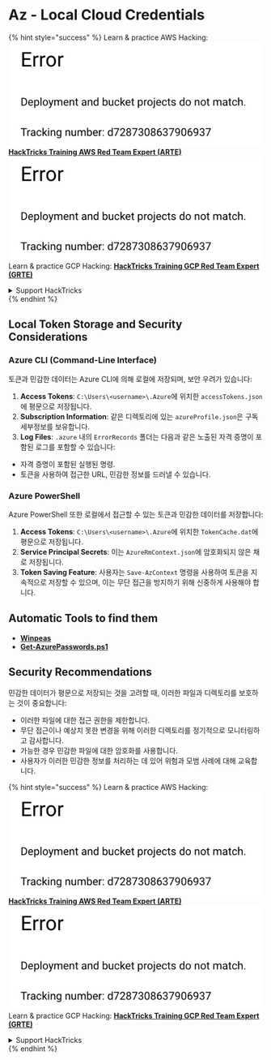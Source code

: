 # Az - Local Cloud Credentials

{% hint style="success" %}
Learn & practice AWS Hacking:<img src="../../../.gitbook/assets/image (1) (1).png" alt="" data-size="line">[**HackTricks Training AWS Red Team Expert (ARTE)**](https://training.hacktricks.xyz/courses/arte)<img src="../../../.gitbook/assets/image (1) (1).png" alt="" data-size="line">\
Learn & practice GCP Hacking: <img src="../../../.gitbook/assets/image (2).png" alt="" data-size="line">[**HackTricks Training GCP Red Team Expert (GRTE)**<img src="../../../.gitbook/assets/image (2).png" alt="" data-size="line">](https://training.hacktricks.xyz/courses/grte)

<details>

<summary>Support HackTricks</summary>

* Check the [**subscription plans**](https://github.com/sponsors/carlospolop)!
* **Join the** 💬 [**Discord group**](https://discord.gg/hRep4RUj7f) or the [**telegram group**](https://t.me/peass) or **follow** us on **Twitter** 🐦 [**@hacktricks\_live**](https://twitter.com/hacktricks\_live)**.**
* **Share hacking tricks by submitting PRs to the** [**HackTricks**](https://github.com/carlospolop/hacktricks) and [**HackTricks Cloud**](https://github.com/carlospolop/hacktricks-cloud) github repos.

</details>
{% endhint %}

## Local Token Storage and Security Considerations

### Azure CLI (Command-Line Interface)

토큰과 민감한 데이터는 Azure CLI에 의해 로컬에 저장되며, 보안 우려가 있습니다:

1. **Access Tokens**: `C:\Users\<username>\.Azure`에 위치한 `accessTokens.json`에 평문으로 저장됩니다.
2. **Subscription Information**: 같은 디렉토리에 있는 `azureProfile.json`은 구독 세부정보를 보유합니다.
3. **Log Files**: `.azure` 내의 `ErrorRecords` 폴더는 다음과 같은 노출된 자격 증명이 포함된 로그를 포함할 수 있습니다:
* 자격 증명이 포함된 실행된 명령.
* 토큰을 사용하여 접근한 URL, 민감한 정보를 드러낼 수 있습니다.

### Azure PowerShell

Azure PowerShell 또한 로컬에서 접근할 수 있는 토큰과 민감한 데이터를 저장합니다:

1. **Access Tokens**: `C:\Users\<username>\.Azure`에 위치한 `TokenCache.dat`에 평문으로 저장됩니다.
2. **Service Principal Secrets**: 이는 `AzureRmContext.json`에 암호화되지 않은 채로 저장됩니다.
3. **Token Saving Feature**: 사용자는 `Save-AzContext` 명령을 사용하여 토큰을 지속적으로 저장할 수 있으며, 이는 무단 접근을 방지하기 위해 신중하게 사용해야 합니다.

## Automatic Tools to find them

* [**Winpeas**](https://github.com/carlospolop/PEASS-ng/tree/master/winPEAS/winPEASexe)
* [**Get-AzurePasswords.ps1**](https://github.com/NetSPI/MicroBurst/blob/master/AzureRM/Get-AzurePasswords.ps1)

## Security Recommendations

민감한 데이터가 평문으로 저장되는 것을 고려할 때, 이러한 파일과 디렉토리를 보호하는 것이 중요합니다:

* 이러한 파일에 대한 접근 권한을 제한합니다.
* 무단 접근이나 예상치 못한 변경을 위해 이러한 디렉토리를 정기적으로 모니터링하고 감사합니다.
* 가능한 경우 민감한 파일에 대한 암호화를 사용합니다.
* 사용자가 이러한 민감한 정보를 처리하는 데 있어 위험과 모범 사례에 대해 교육합니다.

{% hint style="success" %}
Learn & practice AWS Hacking:<img src="../../../.gitbook/assets/image (1) (1).png" alt="" data-size="line">[**HackTricks Training AWS Red Team Expert (ARTE)**](https://training.hacktricks.xyz/courses/arte)<img src="../../../.gitbook/assets/image (1) (1).png" alt="" data-size="line">\
Learn & practice GCP Hacking: <img src="../../../.gitbook/assets/image (2).png" alt="" data-size="line">[**HackTricks Training GCP Red Team Expert (GRTE)**<img src="../../../.gitbook/assets/image (2).png" alt="" data-size="line">](https://training.hacktricks.xyz/courses/grte)

<details>

<summary>Support HackTricks</summary>

* Check the [**subscription plans**](https://github.com/sponsors/carlospolop)!
* **Join the** 💬 [**Discord group**](https://discord.gg/hRep4RUj7f) or the [**telegram group**](https://t.me/peass) or **follow** us on **Twitter** 🐦 [**@hacktricks\_live**](https://twitter.com/hacktricks\_live)**.**
* **Share hacking tricks by submitting PRs to the** [**HackTricks**](https://github.com/carlospolop/hacktricks) and [**HackTricks Cloud**](https://github.com/carlospolop/hacktricks-cloud) github repos.

</details>
{% endhint %}
